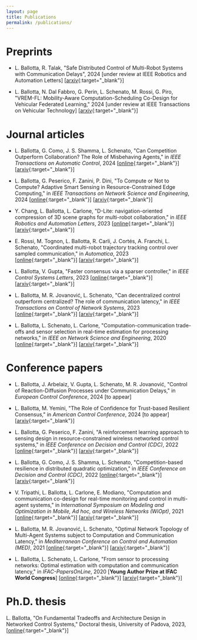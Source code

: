 ```yaml
---
layout: page
title: Publications
permalink: /publications/
---
```


<h1>Preprints</h1>

- L. Ballotta, R. Talak, 
"Safe Distributed Control of Multi-Robot Systems with Communication Delays", 
2024 [under review at IEEE Robotics and Automation Letters]
[[arxiv](https://arxiv.org/abs/2402.09382){:target="_blank"}]

- L. Ballotta, N. Dal Fabbro, G. Perin, L. Schenato, M. Rossi, G. Piro, 
"VREM-FL: Mobility-Aware Computation-Scheduling Co-Design for Vehicular Federated Learning," 
2024 [under review at IEEE Transactions on Vehicular Technology] [[arxiv](https://arxiv.org/abs/2311.18741){:target="_blank"}]

<h1>Journal articles</h1>

- L. Ballotta, G. Como, J. S. Shamma, L. Schenato, 
"Can Competition Outperform Collaboration? The Role of Misbehaving Agents," 
in <i>IEEE Transactions on Automatic Control</i>, 2024
[[online](https://ieeexplore.ieee.org/abstract/document/10306277){:target="_blank"}]
[[arxiv](https://arxiv.org/abs/2207.01346){:target="_blank"}]

- L. Ballotta, G. Peserico, F. Zanini, P. Dini, 
"To Compute or Not to Compute? Adaptive Smart Sensing in Resource-Constrained Edge Computing," 
in <i> IEEE Transactions on Network Science and Engineering</i>, 2024
[[online](https://ieeexplore.ieee.org/abstract/document/10225419){:target="_blank"}]
[[arxiv](https://arxiv.org/abs/2209.02166){:target="_blank"}]

- Y. Chang, L. Ballotta, L. Carlone, 
"D-Lite: navigation-oriented compression of 3D scene graphs for multi-robot collaboration," 
in <i> IEEE Robotics and Automation Letters</i>, 2023
[[online](https://ieeexplore.ieee.org/abstract/document/10265226){:target="_blank"}]
[[arxiv](https://arxiv.org/abs/2209.06111){:target="_blank"}]

- E. Rossi, M. Tognon, L. Ballotta, R. Carli, J. Cortés, A. Franchi, L. Schenato, 
"Coordinated multi-robot trajectory tracking control over sampled communication," 
in <i>Automatica</i>, 2023
[[online](https://www.sciencedirect.com/science/article/pii/S0005109823000924){:target="_blank"}]
[[arxiv](https://arxiv.org/abs/2112.00165){:target="_blank"}]

- L. Ballotta, V. Gupta,
"Faster consensus via a sparser controller," 
in <i>IEEE Control Systems Letters</i>, 2023
[[online](https://ieeexplore.ieee.org/abstract/document/10104068){:target="_blank"}]
[[arxiv](https://arxiv.org/abs/2302.01021){:target="_blank"}]

- L. Ballotta, M. R. Jovanović, L. Schenato,
"Can decentralized control outperform centralized? The role of communication latency," 
in <i>IEEE Transactions on Control of Network Systems</i>, 2023
[[online](https://ieeexplore.ieee.org/abstract/document/10018269){:target="_blank"}]
[[arxiv](https://arxiv.org/abs/2109.00359){:target="_blank"}]

- L. Ballotta, L. Schenato, L. Carlone,
"Computation-communication trade-offs and sensor selection in real-time estimation for processing networks," 
in <i>IEEE on Network Science and Engineering</i>, 2020
[[online](https://ieeexplore.ieee.org/abstract/document/9137405){:target="_blank"}]
[[arxiv](https://arxiv.org/abs/1911.05859){:target="_blank"}]

<h1>Conference papers</h1>

- L. Ballotta, J. Arbelaiz, V. Gupta, L. Schenato, M. R. Jovanović,
"Control of Reaction-Diffusion Processes under Communication Delays,"
in <i>European Control Conference</i>, 2024 [to appear]

- L. Ballotta, M. Yemini, 
"The Role of Confidence for Trust-based Resilient Consensus," 
in <i>American Control Conference</i>, 2024 [to appear]
[[arxiv](https://arxiv.org/abs/2404.07838){:target="_blank"}]

- L. Ballotta, G. Peserico, F. Zanini, 
"A reinforcement learning approach to sensing design in resource-constrained wireless networked control systems," 
in <i> IEEE Conference on Decision and Control (CDC)</i>, 2022
[[online](https://ieeexplore.ieee.org/abstract/document/9993151){:target="_blank"}]
[[arxiv](https://arxiv.org/abs/2204.00703){:target="_blank"}]

- L. Ballotta, G. Como, J. S. Shamma, L. Schenato, 
"Competition-based resilience in distributed quadratic optimization,"
in <i>IEEE Conference on Decision and Control (CDC)</i>, 2022
[[online](https://ieeexplore.ieee.org/abstract/document/9993083){:target="_blank"}]
[[arxiv](https://arxiv.org/abs/2203.14099){:target="_blank"}]

- V. Tripathi, L. Ballotta, L. Carlone, E. Modiano,
"Computation and communication co-design for real-time monitoring and control in multi-agent systems," 
in <i>International Symposium on Modeling and Optimization in Mobile, Ad hoc, and Wireless Networks (WiOpt)</i>, 2021
[[online](https://ieeexplore.ieee.org/abstract/document/9589966){:target="_blank"}]
[[arxiv](https://arxiv.org/abs/2108.03122){:target="_blank"}]

- L. Ballotta, M. R. Jovanović, L. Schenato,
"Optimal Network Topology of Multi-Agent Systems subject to Computation and Communication Latency," 
in <i>Mediterranean Conference on Control and Automation (MED)</i>, 2021
[[online](https://ieeexplore.ieee.org/abstract/document/9480167){:target="_blank"}]
[[arxiv](https://arxiv.org/abs/2101.10394){:target="_blank"}]

- L. Ballotta, L. Schenato, L. Carlone,
"From sensor to processing networks: Optimal estimation with computation and communication latency," 
in <i>IFAC-PapersOnLine</i>, 2020
[<b>Young Author Prize at IFAC World Congress</b>]
[[online](https://www.sciencedirect.com/science/article/pii/S2405896320304948){:target="_blank"}]
[[arxiv](https://arxiv.org/abs/2003.08301){:target="_blank"}]

<h1>Ph.D. thesis</h1>

L. Ballotta, "On Fundamental Tradeoffs and Architecture Design in Networked Control Systems,"
Doctoral thesis, University of Padova, 2023,
[[online](https://hdl.handle.net/11577/3472924){:target="_blank"}]
